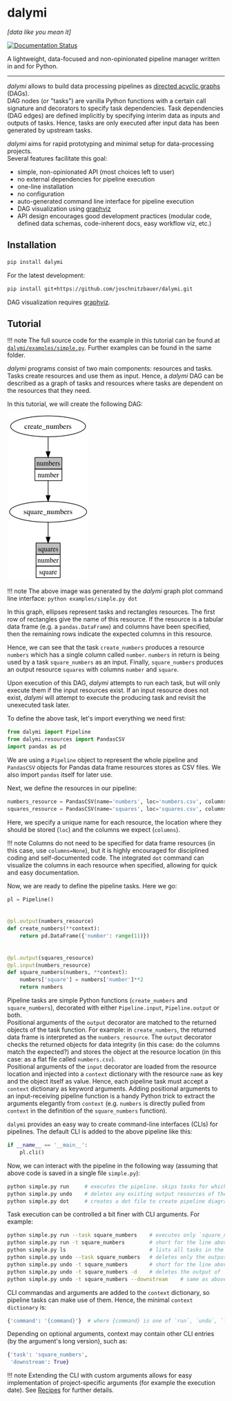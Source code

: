 # dalymi

*[data like you mean it]*  

[![Documentation Status](https://readthedocs.org/projects/dalymi/badge/?version=latest)](http://dalymi.readthedocs.io/en/latest/?badge=latest)

A lightweight, data-focused and non-opinionated pipeline manager written in and for Python.

---

*dalymi* allows to build data processing pipelines as [directed acyclic graphs]([https://en.wikipedia.org/wiki/Directed_acyclic_graph]) (DAGs).  
DAG nodes (or "tasks") are vanilla Python functions with a certain call signature and decorators to specify task dependencies. Task dependencies (DAG edges) are defined implicitly by specifying interim data as inputs and outputs of tasks. Hence, tasks are only executed after input data has been generated by upstream tasks.

*dalymi* aims for rapid prototyping and minimal setup for data-processing projects.  
Several features facilitate this goal:

- simple, non-opinionated API (most choices left to user)
- no external dependencies for pipeline execution
- one-line installation
- no configuration
- auto-generated command line interface for pipeline execution
- DAG visualization using [graphviz](https://www.graphviz.org/)
- API design encourages good development practices (modular code, defined data schemas, code-inherent docs, easy workflow viz, etc.)


## Installation
``` bash
pip install dalymi
```

For the latest development:
``` bash
pip install git+https://github.com/joschnitzbauer/dalymi.git
```

DAG visualization requires [graphviz](https://www.graphviz.org/).

## Tutorial

!!! note
    The full source code for the example in this tutorial can be found at [`dalymi/examples/simple.py`](https://github.com/joschnitzbauer/dalymi/blob/master/examples/simple.py).
    Further examples can be found in the same folder.

*dalymi* programs consist of two main components: resources and tasks. Tasks create resources and use them as input.
Hence, a *dalymi* DAG can be described as a graph of tasks and resources where tasks are dependent on the resources that
they need.

In this tutorial, we will create the following DAG:

![Simple DAG](img/simple.png)

!!! note
    The above image was generated by the *dalymi* graph plot command line interface: `python examples/simple.py dot`

In this graph, ellipses represent tasks and rectangles resources. The first row of rectangles give the name of this
resource. If the resource is a tabular data frame (e.g. a `pandas.DataFrame`) and columns have been specified, then the
remaining rows indicate the expected columns in this resource.

Hence, we can see that the task `create_numbers` produces a resource `numbers` which has a single column called
`number`. `numbers` in return is being used by a task `square_numbers` as an input. Finally, `square_numbers` produces
an output resource `squares` with columns `number` and `square`.

Upon execution of this DAG, *dalymi* attempts to run each task, but will only execute them if the input resources exist.
If an input resource does not exist, *dalymi* will attempt to execute the producing task and revisit the unexecuted task
later.

To define the above task, let's import everything we need first:

``` python
from dalymi import Pipeline
from dalymi.resources import PandasCSV
import pandas as pd
```

We are using a `Pipeline` object to represent the whole pipeline and `PandasCSV` objects for Pandas data frame
resources stores as CSV files. We also import `pandas` itself for later use.

Next, we define the resources in our pipeline:
``` python
numbers_resource = PandasCSV(name='numbers', loc='numbers.csv', columns=['number'])
squares_resource = PandasCSV(name='squares', loc='squares.csv', columns=['number', 'square'])
```

Here, we specify a unique name for each resource, the location where they should be stored (`loc`) and the columns we expect (`columns`).

!!! note
    Columns do not need to be specified for data frame resources (in this case, use `columns=None`), but it is highly encouraged for disciplined coding and self-documented code. The integrated `dot` command can visualize the columns in each resource when specified, allowing for quick and easy documentation.

Now, we are ready to define the pipeline tasks. Here we go:

``` python
pl = Pipeline()


@pl.output(numbers_resource)
def create_numbers(**context):
    return pd.DataFrame({'number': range(11)})


@pl.output(squares_resource)
@pl.input(numbers_resource)
def square_numbers(numbers, **context):
    numbers['square'] = numbers['number']**2
    return numbers
```

Pipeline tasks are simple Python functions (`create_numbers` and `square_numbers`), decorated with either `Pipeline.input`, `Pipeline.output` or both.  
Positional arguments of the `output` decorator are matched to the returned objects of the task function. For example: in `create_numbers`, the returned data frame is interpreted as the `numbers_resource`. The `output` decorator checks the returned objects for data integrity (in this case: do the columns match the expected?) and stores the object at the resource location (in this case: as a flat file called `numbers.csv`).  
Positional arguments of the `input` decorator are loaded from the resource location and injected into a `context` dictionary with the resource `name` as key and the object itself as value. Hence, each pipeline task must accept a `context` dictionary as keyword arguments. Adding positional arguments to an input-receiving pipeline function is a handy Python trick to extract the arguments elegantly from `context` (e.g. `numbers` is directly pulled from `context` in the definition of the `square_numbers` function).

`dalymi` provides an easy way to create command-line interfaces (CLIs) for pipelines. The default CLI is added to the above pipeline like this:

``` python
if __name__ == '__main__':
    pl.cli()
```

Now, we can interact with the pipeline in the following way (assuming that above code is saved in a single file `simple.py`):

``` bash
python simple.py run     # executes the pipeline. skips tasks for which output already exists.
python simple.py undo    # deletes any existing output resources of the pipeline.
python simple.py dot     # creates a dot file to create pipeline diagrams with graphviz.
```

Task execution can be controlled a bit finer with CLI arguments. For example:

``` bash
python simple.py run --task square_numbers    # executes only `square_numbers` (and upstream requirements if needed).
python simple.py run -t square_numbers        # short for the line above
python simple.py ls                           # lists all tasks in the pipeline
python simple.py undo --task square_numbers   # deletes only the output of `square_numbers`
python simple.py undo -t square_numbers       # short for the line above
python simple.py undo -t square_numbers -d    # deletes the output of `square_numbers` and all downstream outputs
python simple.py undo -t square_numbers --downstream    # same as above
```

CLI commandas and arguments are added to the `context` dictionary, so pipeline tasks can make use of them.
Hence, the minimal `context dictionary` is:

``` python
{'command': '{command}'}  # where {command} is one of `run`, `undo`, `ls`, `dot`
```

Depending on optional arguments, context may contain other CLI entries (by the argument's long version), such as:
``` python
{'task': 'square_numbers',
 'downstream': True}
```

!!! note
    Extending the CLI with custom arguments allows for easy implementation of project-specific arguments (for example the execution date). See [Recipes](recipes.md) for further details.
